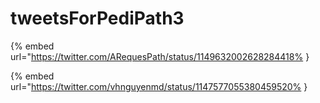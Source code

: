 # tweetsForPediPath3

{% embed url="https://twitter.com/ARequesPath/status/1149632002628284418% }

{% embed url="https://twitter.com/vhnguyenmd/status/1147577055380459520% }

